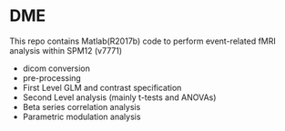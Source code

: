 # DME

This repo contains Matlab(R2017b) code to perform event-related fMRI analysis within SPM12 (v7771)

- dicom conversion
- pre-processing
- First Level GLM and contrast specification
- Second Level analysis (mainly t-tests and ANOVAs)
- Beta series correlation analysis
- Parametric modulation analysis

